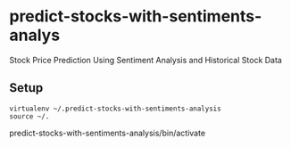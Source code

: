 # predict-stocks-with-sentiments-analys
Stock Price Prediction Using Sentiment Analysis and Historical Stock Data

## Setup

```
virtualenv ~/.predict-stocks-with-sentiments-analysis
source ~/.
```
predict-stocks-with-sentiments-analysis/bin/activate